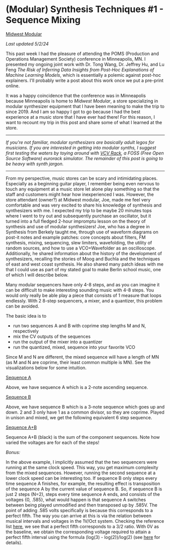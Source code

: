 # (Modular) Synthesis Techniques #1 - Sequence Mixing

[Midwest Modular](/assets/modular.JPG)

<i>Last updated 5/2/24</i>

This past week I had the pleasure of attending the POMS (Production and Operations Management Society) conference in Minneapolis, MN. I presented my ongoing joint work with Dr. Tong Wang, Dr. Jeffrey Hu, and Lu Feng <i>The Risk of Inferring Data Insights from Post-Hoc Explanations of Machine Learning Models</i>, which is essentially a polemic against post-hoc explainers. I'll probably write a post about this work once we put a pre-print online. 

It was a happy coincidence that the conference was in Minneapolis because Minneapolis is home to <i>Midwest Modular</i>, a store specializing in modular synthesizer equipment that I have been meaning to make the trip to since 2019. And I am so happy I got to go because I had the best experience at a music store that I have ever had there! For this reason, I want to recount my trip in this post and share some of what I learned at the store. 

------

<i>If you're not familiar, modular synthesizers are basically adult legos for musicians. If you are interested in getting into modular synths, I suggest first testing the waters by toying around with [VCV Rack](https://vcvrack.com/</i>), a FOSS (Free Open Source Software) eurorack simulator. The  remainder of this post is going to be heavy with synth jargon. </i>

------

From my perspective, music stores can be scary and intimidating places. Especially as a beginning guitar player, I remember being even nervous to touch any equipment at a music store let alone play something so that the staff and customers might hear how inexperienced I was. However, the store attendant (owner?) at Midwest modular, Joe, made me feel very comfortable and was very excited to share his knowledge of synthesis and synthesizers with me. I expected my trip to be maybe 20 minutes tops where I went to try out and subsequently purchase an oscillator, but it turned into a full fledged 2-hour impromptu lesson on the theory of synthesis and use of modular synthesizers! Joe, who has a degree in Synthesis from Berkely taught me, through use of waveform diagrams on post-it notes and example patches: core concepts about filters, FM synthesis, mixing, sequencing, slew limiters, wavefolding, the utility of random sources, and how to use a VCO+Wavefolder as an oscilloscope. Additionally, he shared information about the history of the development of synthesizers, recalling the stories of Moog and Buchla and the techniques of east and west coast synthesis. He also shared many patch ideas with me that I could use as part of my stated goal to make Berlin school music, one of which I will describe below. 

Many modular sequencers have only 4-8 steps, and as you can imagine it can be difficult to make interesting sounding music with 4-8 steps. You would only really be able play a piece that consists of 1 measure that loops endlessly. With 2 8-step sequencers, a mixer, and a quantizer, this problem can be avoided. 

The basic idea is to 

- run two sequences A and B with coprime step lengths M and N, respectively
- mix the CV outputs of the sequences
- run the output of the mixer into a quantizer
- run the quantized, mixed, sequence into your favorite VCO

Since M and N are different, the mixed sequence will have a length of MN (as M and N are coprime, their least common multiple is MN). See the visualizations below for some intuition.

[Sequence A](/assets/sq-figure0-1.png)

Above, we have sequence A which is a 2-note ascending sequence. 

[Sequence B](/assets/sq-figure1-1.png)

Above, we have sequence B which is a 3-note sequence which goes up and down. 2 and 3 only have 1 as a common divisor, so they are coprime. Played in unison and mixed, we get the following equivalent 6 step sequence.

[Sequence A+B](/assets/sq-figure0-1.png)

Sequence A+B (black) is the sum of the component sequences. Note how varied the voltages are for each of the steps!



<i>Bonus:</i>

In the above example, I implicitly assumed that the two sequencers were running at the same clock speed. This way, you get maximum complexity from the mixed sequences. However, running the second sequence at a lower clock speed can be interesting too. If sequence B only steps every time sequence  A finishes, for example, the resulting effect is transposition of the sequence A by the current value of sequence B. So, if sequence B is just 2 steps (N=2), steps every time sequence A ends, and consists of the voltages {0, .585}, what would happen is that sequence A switches between being played unmodified and then transposed up by .585V. The point of adding .585 volts specifically is because this corresponds to a perfect fifth. The way you can arrive at this is via the relation between musical intervals and voltages in the 1V/Oct system. Checking the reference list [here](https://en.wikipedia.org/wiki/List_of_intervals_in_5-limit_just_intonation), we see that a perfect fifth corresponds to a 3/2 ratio. With 0V as the baseline, we obtain the corresponding voltage required to attain a perfect fifth interval using the formula (log(3) - log(2))/log(2) (see [here](https://modwiggler.com/forum/viewtopic.php?t=178596) for details). 